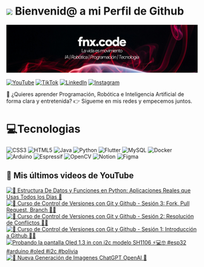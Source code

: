 # <img src=https://media.giphy.com/media/v1.Y2lkPTc5MGI3NjExcmVpMm0yYjI3bnF4MmwxN2hjeGYxY251d21iYnc1cmN5YWw0czhucyZlcD12MV9naWZzX3NlYXJjaCZjdD1n/aNqEFrYVnsS52/giphy.gif width="100"> Bienvenid@ a mi Perfil de Github 

![banner fnx.code](Banner.png)


[![YouTube](https://img.shields.io/badge/YouTube-%23FF0000.svg?style=for-the-badge&logo=YouTube&logoColor=white)](https://www.youtube.com/@fnxcode)
[![TikTok](https://img.shields.io/badge/TikTok-%23000000.svg?style=for-the-badge&logo=TikTok&logoColor=white)](https://www.tiktok.com/@fnx.code)
[![LinkedIn](https://img.shields.io/badge/linkedin-%230077B5.svg?style=for-the-badge&logo=linkedin&logoColor=white)](https://www.linkedin.com/in/jorge-calderon-tola)
[![Instagram](https://img.shields.io/badge/Instagram-%23E4405F.svg?style=for-the-badge&logo=Instagram&logoColor=white)](https://www.instagram.com/fnx.code/)

🚀 ¿Quieres aprender Programación, Robótica e Inteligencia Artificial de forma clara y entretenida?
👉 Sígueme en mis redes y empecemos juntos.

# 💻Tecnologias

![CSS3](https://img.shields.io/badge/css3-%231572B6.svg?style=for-the-badge&logo=css3&logoColor=white)
![HTML5](https://img.shields.io/badge/html5-%23E34F26.svg?style=for-the-badge&logo=html5&logoColor=white)
![Java](https://img.shields.io/badge/java-%23ED8B00.svg?style=for-the-badge&logo=openjdk&logoColor=white)
![Python](https://img.shields.io/badge/python-3670A0?style=for-the-badge&logo=python&logoColor=ffdd54)
![Flutter](https://img.shields.io/badge/Flutter-%2302569B.svg?style=for-the-badge&logo=Flutter&logoColor=white)
![MySQL](https://img.shields.io/badge/mysql-4479A1.svg?style=for-the-badge&logo=mysql&logoColor=white)
![Docker](https://img.shields.io/badge/docker-%230db7ed.svg?style=for-the-badge&logo=docker&logoColor=white)
![Arduino](https://img.shields.io/badge/-Arduino-00979D?style=for-the-badge&logo=Arduino&logoColor=white)
![Espressif](https://img.shields.io/badge/espressif-E7352C.svg?style=for-the-badge&logo=espressif&logoColor=white)
![OpenCV](https://img.shields.io/badge/opencv-%23white.svg?style=for-the-badge&logo=opencv&logoColor=white)
![Notion](https://img.shields.io/badge/Notion-%23000000.svg?style=for-the-badge&logo=notion&logoColor=white)
![Figma](https://img.shields.io/badge/figma-%23F24E1E.svg?style=for-the-badge&logo=figma&logoColor=white)


## 🎥 Mis últimos videos de YouTube

<!-- BEGIN YOUTUBE-CARDS -->
[![🧠 Estructura De Datos y Funciones en Python: Aplicaciones Reales que Usas Todos los Días 🚀](https://ytcards.demolab.com/?id=w1R2N7c96j8&title=%F0%9F%A7%A0+Estructura+De+Datos+y+Funciones+en+Python%3A+Aplicaciones+Reales+que+Usas+Todos+los+D%C3%ADas+%F0%9F%9A%80&lang=en&timestamp=1750215730&background_color=%230d1117&title_color=%23ffffff&stats_color=%23dedede&max_title_lines=1&width=250&border_radius=5 "🧠 Estructura De Datos y Funciones en Python: Aplicaciones Reales que Usas Todos los Días 🚀")](https://www.youtube.com/watch?v=w1R2N7c96j8)
[![🚀 Curso de Control de Versiones con Git y Github - Sesión 3: Fork, Pull Request, Branch 🧑‍💻](https://ytcards.demolab.com/?id=tZHuN6XHXbw&title=%F0%9F%9A%80+Curso+de+Control+de+Versiones+con+Git+y+Github+-+Sesi%C3%B3n+3%3A+Fork%2C+Pull+Request%2C+Branch+%F0%9F%A7%91%E2%80%8D%F0%9F%92%BB&lang=en&timestamp=1748832631&background_color=%230d1117&title_color=%23ffffff&stats_color=%23dedede&max_title_lines=1&width=250&border_radius=5 "🚀 Curso de Control de Versiones con Git y Github - Sesión 3: Fork, Pull Request, Branch 🧑‍💻")](https://www.youtube.com/watch?v=tZHuN6XHXbw)
[![🚀 Curso de Control de Versiones con Git y Github - Sesión 2: Resolución de Conflictos 🧑‍💻](https://ytcards.demolab.com/?id=cMiuwB7RfI8&title=%F0%9F%9A%80+Curso+de+Control+de+Versiones+con+Git+y+Github+-+Sesi%C3%B3n+2%3A+Resoluci%C3%B3n+de+Conflictos+%F0%9F%A7%91%E2%80%8D%F0%9F%92%BB&lang=en&timestamp=1748747203&background_color=%230d1117&title_color=%23ffffff&stats_color=%23dedede&max_title_lines=1&width=250&border_radius=5 "🚀 Curso de Control de Versiones con Git y Github - Sesión 2: Resolución de Conflictos 🧑‍💻")](https://www.youtube.com/watch?v=cMiuwB7RfI8)
[![🚀 Curso de Control de Versiones con Git y Github - Sesión 1: Introducción a Github 🧑‍💻](https://ytcards.demolab.com/?id=7lwMI78UnSc&title=%F0%9F%9A%80+Curso+de+Control+de+Versiones+con+Git+y+Github+-+Sesi%C3%B3n+1%3A+Introducci%C3%B3n+a+Github+%F0%9F%A7%91%E2%80%8D%F0%9F%92%BB&lang=en&timestamp=1748658325&background_color=%230d1117&title_color=%23ffffff&stats_color=%23dedede&max_title_lines=1&width=250&border_radius=5 "🚀 Curso de Control de Versiones con Git y Github - Sesión 1: Introducción a Github 🧑‍💻")](https://www.youtube.com/watch?v=7lwMI78UnSc)
[![Probando la pantalla Oled 1.3 in con i2c modelo SH1106 ⚡💻🤓 #esp32 #arduino #oled #i2c #bolivia](https://ytcards.demolab.com/?id=21_BWxIz3JA&title=Probando+la+pantalla+Oled+1.3+in+con+i2c+modelo+SH1106+%E2%9A%A1%F0%9F%92%BB%F0%9F%A4%93+%23esp32+%23arduino+%23oled+%23i2c+%23bolivia&lang=en&timestamp=1748096746&background_color=%230d1117&title_color=%23ffffff&stats_color=%23dedede&max_title_lines=1&width=250&border_radius=5 "Probando la pantalla Oled 1.3 in con i2c modelo SH1106 ⚡💻🤓 #esp32 #arduino #oled #i2c #bolivia")](https://www.youtube.com/shorts/21_BWxIz3JA)
[![🤯 Nueva Generación de Imagenes ChatGPT OpenAI 🤖](https://ytcards.demolab.com/?id=t_hX4Usy5yY&title=%F0%9F%A4%AF+Nueva+Generaci%C3%B3n+de+Imagenes+ChatGPT+OpenAI+%F0%9F%A4%96&lang=en&timestamp=1743557307&background_color=%230d1117&title_color=%23ffffff&stats_color=%23dedede&max_title_lines=1&width=250&border_radius=5 "🤯 Nueva Generación de Imagenes ChatGPT OpenAI 🤖")](https://www.youtube.com/shorts/t_hX4Usy5yY)
<!-- END YOUTUBE-CARDS -->



<!--
**jfnxcode/jfnxcode** is a ✨ _special_ ✨ repository because its `README.md` (this file) appears on your GitHub profile.

Here are some ideas to get you started:

- 🔭 I’m currently working on ...
- 🌱 I’m currently learning ...
- 👯 I’m looking to collaborate on ...
- 🤔 I’m looking for help with ...
- 💬 Ask me about ...
- 📫 How to reach me: ...
- 😄 Pronouns: ...
- ⚡ Fun fact: ...
-->
